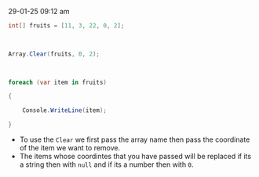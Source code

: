 29-01-25
09:12 am

``` C#
int[] fruits = [11, 3, 22, 0, 2];

  

Array.Clear(fruits, 0, 2);

  

foreach (var item in fruits)

{

    Console.WriteLine(item);

}
```

- To use the `Clear` we first pass the array name then pass the coordinate of the item we want to remove.
- The items whose coordintes that you have passed will be replaced if its a string then with `null` and if its a number then with `0`.